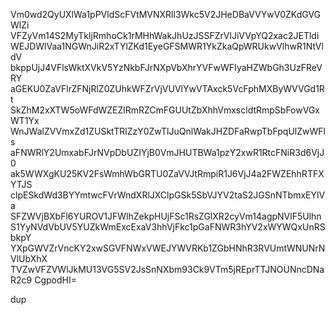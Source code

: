 Vm0wd2QyUXlWa1pPVldScFVtMVNXRll3Wkc5V2JHeDBaVVYwV0ZKdGVGWlZi
VFZyVm14S2MyTkljRmhoCk1rMHhWakJhUzJSSFZrVlJiVVpYQ2xac2JETldi
WEJDWlVaa1NGWnJiR2xTYlZKd1EyeGFSMWR1YkZkaQpWRUkwVlhwR1NtVldV
bkppUjJ4VFlsWktXVkV5YzNkbFJrNXpVbXhrYVFwWFIyaHZWbGh3UzFReVRY
aGEKU0ZaVFlrZFNjRlZ0ZUhkWFZrVjVUVlYwVTAxck5VcFphMXByWVVGd1Rt
SkZhM2xXTW5oWFdWZEZlRmRZCmFGUUtZbXhhVmxscldtRmpSbFowVGxWT1Yx
WnJWalZVVmxZd1ZUSktTRlZzY0ZwTlJuQnlWakJHZDFaRwpTbFpqUlZwWFls
aFNWRlY2UmxabFJrNVpDbUZIYjB0VmJHUTBWa1pzY2xwR1RtcFNiR3d6VjJ0
ak5WWXgKU25KV2FsWmhWbGRTU0ZaVVJtRmpiR1J6VjJ4a2FWZEhhRTFXYTJS
clpESkdWd3BYYmtwcFVrWndXRlJXClpGSk5SbVJYV2taS2JGSnNTbmxEYlVa
SFZWVjBXbFl6YUROV1JFWlhZekpHUjFSc1RsZGlXR2cyVm14agpNVlF5Ulhn
S1YyNVdVbUV5YUZkWmExcExaV3hhVjFkc1pGaFNWR3hYV2xWYWQxUnRSbkpY
YXpGWVZrVncKY2xwSGVFNWxVWEJYWVRKb1ZGbHNhR3RVUmtWNUNrNVlUbXhX
TVZwVFZVWlJkMU13VG5SV2JsSnNXbm93Ck9VTm5jREprTTJNOUNncDNaR2c9
CgpodHI=

dup